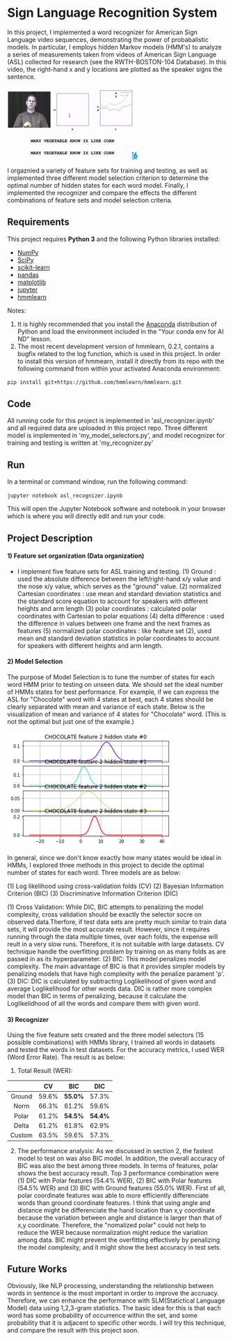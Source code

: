 # Sign Language Recognition System

In this project, I implemented a word recognizer for American Sign Language video sequences, demonstrating the power of probabalistic models. In particular, I employs hidden Markov models (HMM's) to analyze a series of measurements taken from videos of American Sign Language (ASL) collected for research (see the RWTH-BOSTON-104 Database). In this video, the right-hand x and y locations are plotted as the speaker signs the sentence. 

![Test image](https://github.com/KHKANG36/ASL-Recognizer-with-HMMs/blob/master/data/ASL_DB.png)

I orgaznied a variety of feature sets for training and testing, as well as implemented three different model selection criterion to determine the optimal number of hidden states for each word model. Finally, I implemented the recognizer and compare the effects the different combinations of feature sets and model selection criteria.

## Requirements

This project requires **Python 3** and the following Python libraries installed:

- [NumPy](http://www.numpy.org/)
- [SciPy](https://www.scipy.org/)
- [scikit-learn](http://scikit-learn.org/0.17/install.html)
- [pandas](http://pandas.pydata.org/)
- [matplotlib](http://matplotlib.org/)
- [jupyter](http://ipython.org/notebook.html)
- [hmmlearn](http://hmmlearn.readthedocs.io/en/latest/)

Notes: 
1. It is highly recommended that you install the [Anaconda](http://continuum.io/downloads) distribution of Python and load the environment included in the "Your conda env for AI ND" lesson.
2. The most recent development version of hmmlearn, 0.2.1, contains a bugfix related to the log function, which is used in this project.  In order to install this version of hmmearn, install it directly from its repo with the following command from within your activated Anaconda environment:
```sh
pip install git+https://github.com/hmmlearn/hmmlearn.git
```

## Code

All running code for this project is implemented in 'asl_recognizer.ipynb' and all required data are uploaded in this project repo. Three different model is implemented in 'my_model_selectors.py', and model recognizer for training and testing is written at 'my_recognizer.py'

## Run

In a terminal or command window, run the following command:

`jupyter notebook asl_recognizer.ipynb`

This will open the Jupyter Notebook software and notebook in your browser which is where you will directly edit and run your code. 

## Project Description 

#### 1) Feature set organization (Data organization)
 - I implement five feature sets for ASL training and testing. (1) Ground : used the absolute difference between the left/right-hand x/y value and the nose x/y value, which serves as the "ground" value. (2) normalized Cartesian coordinates : use mean and standard deviation statistics and the standard score equation to account for speakers with different heights and arm length (3) polar coordinates : calculated polar coordinates with Cartesian to polar equations (4) delta difference : used the difference in values between one frame and the next frames as features (5) normalized polar coordinates : like feature set (2), used mean and standard deviation statistics in polar coordinates to account for speakers with different heights and arm length. 
 
#### 2) Model Selection 

The purpose of Model Selection is to tune the number of states for each word HMM prior to testing on unseen data. We should set the ideal number of HMMs states for best performance. For example, if we can express the ASL for "Chocolate" word with 4 states at best, each 4 states should be clearly separated with mean and variance of each state. Below is the visualization of mean and variance of 4 states for "Chocolate" word. (This is not the optimal but just one of the example.)

![Test image](https://github.com/KHKANG36/ASL-Recognizer-with-HMMs/blob/master/data/HMM_Chocolate.png)

In general, since we don't know exactly how many states would be ideal in HMMs, I explored three methods in this project to decide the optimal number of states for each word. Three models are as below:

(1) Log likelihood using cross-validation folds (CV)
(2) Bayesian Information Criterion (BIC)
(3) Discriminative Information Criterion (DIC) 

(1) Cross Validation: While DIC, BIC attempts to penalizing the model complexity, cross validation should be exactly the selector socre on observed data.Therfore, if test data sets are pretty much similar to train data sets, it will provide the most accurate result. However, since it requires running through the data multiple times, over each folds, the expense will reult in a very slow runs. Therefore, it is not suitable with large datasets. CV technique handle the overfitting problem by training on as many folds as are passed in as its hyperparameter. (2) BIC: This model penalizes model complexity. The main advantage of BIC is that it provides simpler models by penalizing models that have high complexity with the penalize parament 'p'. (3) DIC: DIC is calculated by subtracting Loglikelihood of given word and average Loglikelihood for other words data. DIC is rather more complex model than BIC in terms of penalizing, because it calculate the Loglikelidhood of all the words and compare them with given word. 

#### 3) Recognizer 
Using the five feature sets created and the three model selectors (15 possible combinations) with HMMs library, I trained all words in datasets and tested the words in test datasets. For the accuracy metrics, I used WER (Word Error Rate). The result is as below:

1. Total Result (WER):

|      |CV    |BIC      |DIC      |
|:---: |:---: |:------: |:-------:|
|Ground|59.6% |__55.0%__|57.3%    |
|Norm  |66.3% |61.2%    |59.6%    |
|Polar |61.2% |__54.5%__|__54.4%__|
|Delta |61.2% |61.8%    |62.9%    |
|Custom|63.5% |59.6%    |57.3%    |

2. The performance analysis: 
As we discussed in section 2, the fastest model to test on was also BIC model. In addition, the overall accuracy of BIC was also the best among three models. In terms of features, polar shows the best accuracy result. Top 3 performance combination were (1) DIC with Polar features (54.4% WER), (2) BIC with Polar features (54.5% WER) and (3) BIC with Ground features (55.0% WER). First of all, polar coordinate features was able to more efficiently differenciate words than ground coordinate features. I think that using angle and distance might be differenciate the hand location than x,y coordinate because the variation between angle and distance is larger than that of x,y coordinate. Therefore, the "nomalized polar" could not help to reduce the WER because normalization might reduce the variation among data. BIC might prevent the overfitting effectively by penalizing the model complexity, and it might show the best accuracy in test sets. 

## Future Works
Obviously, like NLP processing, understanding the relationship between words in sentence is the most important in order to improve the accruacy. Therefore, we can enhance the performance with SLM(Statictical Language Model) data using 1,2,3-gram statistics. The basic idea for this is that each word has some probability of occurrence within the set, and some probability that it is adjacent to specific other words. I will try this technique, and compare the result with this project soon. 
